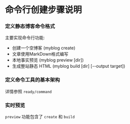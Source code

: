 # 命令行创建步骤说明

### 定义静态博客命令格式

主要实现命令行功能:  

- 创建一个空博客 (myblog create)
- 文章使用MarkDown格式编写
- 本地事实预览 (myblog preview [dir])
- 生成整站静态 HTML (myblog build [dir] [--output target])


### 定义命令工具的基本架构
详情参照 `ready/command`

### 实时预览
`preview` 功能包含了 `create` 和 `build`  
